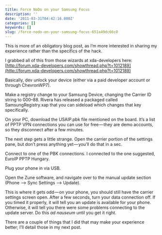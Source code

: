 ```yaml
---
title: Force NoDo on your Samsung Focus
description: ''
date: '2011-03-31T04:42:16.000Z'
categories: []
keywords: []
slug: /force-nodo-on-your-samsung-focus-651a49dc66c0
---
```


This is more of an obligatory blog post, as I’m more interested in sharing my experience rather than the specifics of the hack.

I grabbed all of this from those wizards at xda-developers here: [http://forum.xda-developers.com/showthread.php?t=1012189](http://forum.xda-developers.com/showthread.php?t=1012189)

Basically, dev unlock your device (either via a paid developer account or through ChevronWP7).

Make a registry change to your Samsung Device, changing the Carrier ID string to 000–88. Rivera has released a packaged called SamsungRegistry.xap that you can sideload which changes that key specifically.

On your PC, download the USAIP.pbk file mentioned on the board. It’s a list of PPTP VPN connections you can use for free — they are demo accounts, so they disconnect after a few minutes.

The next step gets a little strange. Open the carrier portion of the settings pane, but don’t press anything yet — you’ll do that in a sec.

Connect to one of the PBK connections. I connected to the one suggested, EuroIP PPTP Hungary.

Plug your phone in via USB.

Open the Zune software, and navigate over to the manual update section (Phone –> Sync Settings –> Update).

This is where it gets odd — on your phone, you should still have the carrier settings screen open. After a few seconds, turn your data connection off. If you timed it properly, it will tell you an update is available for your phone. Otherwise, it will tell you there were some problems connecting to the update server. Do this _ad nauseum_ until you get it right.

There are a couple of things that I did that may make your experience better; I’ll detail those in my next post.

